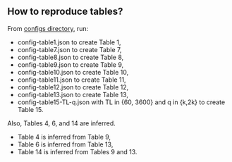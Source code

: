 ## How to reproduce tables?

From [configs directory](https://github.com/hamidrezavalidi/Political-Districting-to-Minimize-Cut-Edges/tree/master/configs), run: 

* config-table1.json to create Table 1,
* config-table7.json to create Table 7,
* config-table8.json to create Table 8,
* config-table9.json to create Table 9,
* config-table10.json to create Table 10,
* config-table11.json to create Table 11, 
* config-table12.json to create Table 12,
* config-table13.json to create Table 13,
* config-table15-TL-q.json with TL in {60, 3600} and q in {k,2k} to create Table 15.

Also, Tables 4, 6, and 14 are inferred.

* Table 4 is inferred from Table 9,
* Table 6 is inferred from Table 13,
* Table 14 is inferred from Tables 9 and 13.
